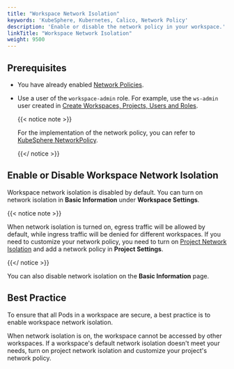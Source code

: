 ```yaml
---
title: "Workspace Network Isolation"
keywords: 'KubeSphere, Kubernetes, Calico, Network Policy'
description: 'Enable or disable the network policy in your workspace.'
linkTitle: "Workspace Network Isolation"
weight: 9500
---
```


## Prerequisites

- You have already enabled [Network Policies](../../pluggable-components/network-policy/).

- Use a user of the `workspace-admin` role. For example, use the `ws-admin` user created in [Create Workspaces, Projects, Users and Roles](../../quick-start/create-workspace-and-project/).

  {{< notice note >}}

  For the implementation of the network policy, you can refer to [KubeSphere NetworkPolicy](https://github.com/kubesphere/community/blob/master/sig-network/concepts-and-designs/kubesphere-network-policy.md).

  {{</ notice >}}

## Enable or Disable Workspace Network Isolation

Workspace network isolation is disabled by default. You can turn on network isolation in **Basic Information** under **Workspace Settings**.

{{< notice note >}}

When network isolation is turned on, egress traffic will be allowed by default, while ingress traffic will be denied for different workspaces. If you need to customize your network policy, you need to turn on [Project Network Isolation](../../project-administration/project-network-isolation/) and add a network policy in **Project Settings**.

{{</ notice >}}

You can also disable network isolation on the **Basic Information** page.

## Best Practice

To ensure that all Pods in a workspace are secure, a best practice is to enable workspace network isolation.

When network isolation is on, the workspace cannot be accessed by other workspaces. If a workspace's default network isolation doesn't meet your needs, turn on project network isolation and customize your project's network policy.